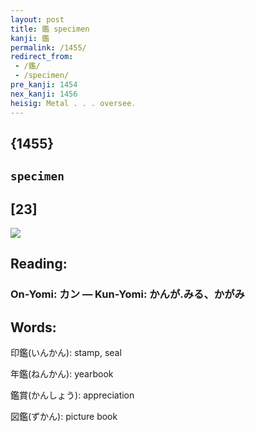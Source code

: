 ```yaml
---
layout: post
title: 鑑 specimen
kanji: 鑑
permalink: /1455/
redirect_from:
 - /鑑/
 - /specimen/
pre_kanji: 1454
nex_kanji: 1456
heisig: Metal . . . oversee.
---
```


## {1455}

## `specimen`

## [23]

<div class="stroke"><img src="E99191.png" /></div>

## Reading:

### On-Yomi: カン &mdash; Kun-Yomi: かんが.みる、かがみ

## Words:

印鑑(いんかん): stamp, seal

年鑑(ねんかん): yearbook

鑑賞(かんしょう): appreciation

図鑑(ずかん): picture book
